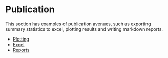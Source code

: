 # Publication

This section has examples of publication avenues, such as exporting summary statistics to excel, plotting results and writing markdown reports.

* [Plotting](plotting.md)
* [Excel](excel.md)
* [Reports](reports.md)